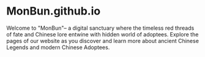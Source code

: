 # MonBun.github.io
Welcome to "MonBun"– a digital sanctuary where the timeless red threads of fate and Chinese lore entwine with hidden world of adoptees. Explore the pages of our website as you discover and learn more about ancient Chinese Legends and modern Chinese Adoptees.
